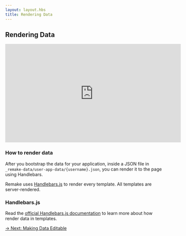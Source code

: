 ```yaml
---
layout: layout.hbs
title: Rendering Data
---
```


## Rendering Data

<iframe width="560" height="315" src="https://www.youtube-nocookie.com/embed/Mi4cB2Hsafc" frameborder="0" allow="accelerometer; autoplay; encrypted-media; gyroscope; picture-in-picture" allowfullscreen></iframe>

### How to render data

After you bootstrap the data for your application, inside a JSON file in `_remake-data/user-app-data/{username}.json`, you can render it to the page using Handlebars.

Remake uses [Handlebars.js](https://handlebarsjs.com/) to render every template. All templates are server-rendered.

### Handlebars.js

Read the [official Handlebars.js documentation](https://handlebarsjs.com/) to learn more about how render data in templates.

<div class="spacer--8"></div>

<a class="slanted-link" href="/making-data-editable/"><span>&rarr; Next: Making Data Editable</span></a>

